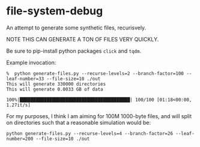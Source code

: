 # file-system-debug

An attempt to generate some synthetic files, recurisvely. 

NOTE THIS CAN GENERATE A TON OF FILES VERY QUICKLY. 

Be sure to pip-install python packages `click` and `tqdm`. 

Example invocation:
```
%  python generate-files.py --recurse-levels=2 --branch-factor=100 --leaf-number=33 --file-size=10 ./out
This will generate 330000 directories
This will generate 0.0033 GB of data

100%|█████████████████████████████████████████| 100/100 [01:18<00:00,  1.27it/s]
```

For my purposes, I think I am aiming for 100M 1000-byte files, and will split on directories such that a reasonable simulation would be:


```
python generate-files.py --recurse-levels=4 --branch-factor=26 --leaf-number=200 --file-size=10 ./out
```

